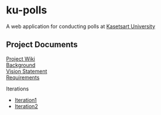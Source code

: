 # ku-polls

A web application for conducting polls at [Kasetsart University](http://www.ku.ac.th)

## Project Documents

[Project Wiki](../../wiki/Home)    
[Background](../../wiki/Background)   
[Vision Statement](../../wiki/Vision%20Statement)   
[Requirements](../../wiki/Requirements)

Iterations 
  - [Iteration1](../../wiki/Iteration%201%20plan)
  - [Iteration2](../../wiki/Iteration%202%20plan)
